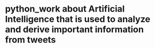 # python_work about Artificial Intelligence that is used to analyze and derive important information from tweets 
